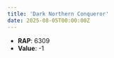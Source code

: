 ```yaml
---
title: 'Dark Northern Conqueror'
date: 2025-08-05T00:00:00Z
---
```

- **RAP**: 6309
- **Value**: -1
